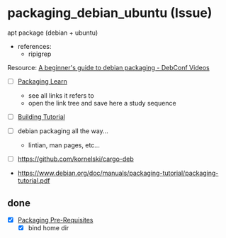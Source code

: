 # packaging_debian_ubuntu (Issue)

apt package (debian + ubuntu)
- references:
  - ripigrep

Resource: [A beginner's guide to debian packaging - DebConf Videos](https://www.youtube.com/watch?v=fr_5n2hJ2eU)

- [ ] [Packaging Learn](https://wiki.debian.org/Packaging/Learn)
  - see all links it refers to
  - open the link tree and save here a study sequence

- [ ] [Building Tutorial](https://wiki.debian.org/BuildingTutorial)
- [ ] debian packaging all the way...
  - lintian, man pages, etc...

- [ ] https://github.com/kornelski/cargo-deb

- https://www.debian.org/doc/manuals/packaging-tutorial/packaging-tutorial.pdf

## done

- [x] [Packaging Pre-Requisites](https://wiki.debian.org/Packaging/Pre-Requisites)
  - [x] bind home dir
